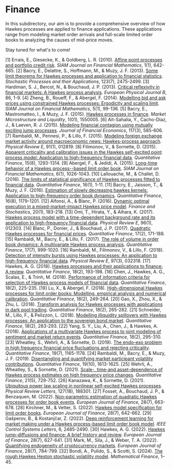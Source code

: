 # Finance

In this subdirectory, our aim is to provide a comprehensive overview of how Hawkes processes are applied to finance applications. These applications range from modeling market order arrivals and full-scale limited order books to analyzing the causes of mid-price moves.

Stay tuned for what's to come!

[1] Errais, E., Giesecke, K., & Goldberg, L. R. (2010). [Affine point processes and portfolio credit risk](https://doi.org/10.1137/090771272). _SIAM Journal on Financial Mathematics_, 1(1), 642-665.
[2] Bacry, E., Delattre, S., Hoffmann, M., & Muzy, J. F. (2013). [Some limit theorems for Hawkes processes and application to financial statistics](https://doi.org/10.1016/j.spa.2013.04.007). _Stochastic Processes and their Applications_, 123(7), 2475-2499.
[3] Hardiman, S. J., Bercot, N., & Bouchaud, J. P. (2013). [Critical reflexivity in financial markets: A Hawkes process analysis](https://doi.org/10.1140/epjb/e2013-40107-3). _European Physical Journal B_, 86, 1-9.
[4] Zheng, B., Roueff, F., & Abergel, F. (2014). [Modelling bid and ask prices using constrained Hawkes processes: Ergodicity and scaling limit](https://doi.org/10.1137/130912980). _SIAM Journal on Financial Mathematics_, 5(1), 99-136.
[5] Bacry, E., Mastromatteo, I., & Muzy, J. F. (2015). [Hawkes processes in finance](https://doi.org/10.1142/S2382626615500057). _Market Microstructure and Liquidity_, 1(01), 1550005.
[6] Aït-Sahalia, Y., Cacho-Diaz, J., & Laeven, R. J. (2015). [Modeling financial contagion using mutually exciting jump processes](https://doi.org/10.1016/j.jfineco.2015.03.002). _Journal of Financial Economics_, 117(3), 585-606.
[7] Rambaldi, M., Pennesi, P., & Lillo, F. (2015). [Modeling foreign exchange market activity around macroeconomic news: Hawkes-process approach](https://doi.org/10.1103/PhysRevE.91.012819). _Physical Review E_, 91(1), 012819.
[8] Filimonov, V., & Sornette, D. (2015). [Apparent criticality and calibration issues in the Hawkes self-excited point process model: Application to high-frequency financial data](https://doi.org/10.1080/14697688.2015.1032544). _Quantitative Finance_, 15(8), 1293-1314.
[9] Abergel, F., & Jedidi, A. (2015). [Long-time behavior of a Hawkes process--based limit order book](https://doi.org/10.1137/15M1011469). _SIAM Journal on Financial Mathematics_, 6(1), 1026-1043.
[10] Lallouache, M., & Challet, D. (2016). [The limits of statistical significance of Hawkes processes fitted to financial data](https://doi.org/10.1080/14697688.2015.1068442). _Quantitative Finance_, 16(1), 1-11.
[11] Bacry, E., Jaisson, T., & Muzy, J. F. (2016). [Estimation of slowly decreasing hawkes kernels: Application to high-frequency order book dynamics](https://doi.org/10.1080/14697688.2015.1123287). _Quantitative Finance_, 16(8), 1179-1201.
[12] Alfonsi, A., & Blanc, P. (2016). [Dynamic optimal execution in a mixed-market-impact Hawkes price model](https://doi.org/10.1007/s00780-015-0282-y). _Finance and Stochastics_, 20(1), 183-218.
[13] Omi, T., Hirata, Y., & Aihara, K. (2017). [Hawkes process model with a time-dependent background rate and its application to high-frequency financial data](https://doi.org/10.1103/PhysRevE.96.012303). _Physical Review E_, 96(1), 012303.
[14] Blanc, P., Donier, J., & Bouchaud, J. P. (2017). [Quadratic Hawkes processes for financial prices](https://doi.org/10.1080/14697688.2016.1193215). _Quantitative Finance_, 17(2), 171-188.
[15] Rambaldi, M., Bacry, E., & Lillo, F. (2017). [The role of volume in order book dynamics: A multivariate Hawkes process analysis](https://doi.org/10.1080/14697688.2016.1260759). _Quantitative Finance_, 17(7), 999-1020.
[16] Rambaldi, M., Filimonov, V., & Lillo, F. (2018). [Detection of intensity bursts using Hawkes processes: An application to high-frequency financial data](https://doi.org/10.1103/PhysRevE.97.032318). _Physical Review E_, 97(3), 032318.
[17] Hawkes, A. G. (2018). [Hawkes processes and their applications to finance: A review](https://doi.org/10.1080/14697688.2017.1403131). _Quantitative Finance_, 18(2), 193-198.
[18] Chen, J., Hawkes, A. G., Scalas, E., & Trinh, M. (2018). [Performance of information criteria for selection of Hawkes process models of financial data](https://doi.org/10.1080/14697688.2017.1403140). _Quantitative Finance_, 18(2), 225-235.
[19] Lu, X., & Abergel, F. (2018). [High-dimensional Hawkes processes for limit order books: Modelling, empirical analysis and numerical calibration](https://doi.org/10.1080/14697688.2017.1403142). _Quantitative Finance_, 18(2), 249-264.
[20] Gao, X., Zhou, X., & Zhu, L. (2018). [Transform analysis for Hawkes processes with applications in dark pool trading](https://doi.org/10.1080/14697688.2017.1403151). _Quantitative Finance_, 18(2), 265-282.
[21] Schneider, M., Lillo, F., & Pelizzon, L. (2018). [Modelling illiquidity spillovers with Hawkes processes: An application to the sovereign bond market](https://doi.org/10.1080/14697688.2017.1403155). _Quantitative Finance_, 18(2), 283-293.
[22] Yang, S. Y., Liu, A., Chen, J., & Hawkes, A. (2018). [Applications of a multivariate Hawkes process to joint modeling of sentiment and market return events](https://doi.org/10.1080/14697688.2017.1403156). _Quantitative Finance_, 18(2), 295-310.
[23] Wheatley, S., Wehrli, A., & Sornette, D. (2019). [The endo–exo problem in high frequency financial price fluctuations and rejecting criticality](https://doi.org/10.1080/14697688.2018.1550266). _Quantitative Finance_, 19(7), 1165-1178.
[24] Rambaldi, M., Bacry, E., & Muzy, J. F. (2019). [Disentangling and quantifying market participant volatility contributions](https://doi.org/10.1080/14697688.2019.1591631). _Quantitative Finance_, 19(10), 1613-1625.
[25] Wehrli, A., Wheatley, S., & Sornette, D. (2021). [Scale-, time-and asset-dependence of Hawkes process estimates on high frequency price changes](https://doi.org/10.1080/14697688.2020.1838602). _Quantitative Finance_, 21(5), 729-752.
[26] Kanazawa, K., & Sornette, D. (2021). [Ubiquitous power law scaling in nonlinear self-excited Hawkes processes](https://doi.org/10.1103/PhysRevLett.127.188301). _Physical Review Letters_, 127(18), 188301.
[27] Fosset, A., Bouchaud, J. P., & Benzaquen, M. (2022). [Non-parametric estimation of quadratic Hawkes processes for order book events](https://doi.org/10.1080/1351847X.2021.1917441). _European Journal of Finance_, 28(7), 663-678.
[28] Kirchner, M., & Vetter, S. (2022). [Hawkes model specification for limit order books](https://doi.org/10.1080/1351847X.2020.1784974). _European Journal of Finance_, 28(7), 642-662.
[29] Gašperov, B., & Kostanjčar, Z. (2022). [Deep reinforcement learning for market making under a Hawkes process-based limit order book model](https://doi.org/10.1109/LCSYS.2022.3166446). _IEEE Control Systems Letters_, 6, 2485-2490.
[30] Hawkes, A. G. (2022). [Hawkes jump-diffusions and finance: A brief history and review](https://doi.org/10.1080/1351847X.2020.1755712). _European Journal of Finance_, 28(7), 627-641.
[31] Mark, M., Sila, J., & Weber, T. A. (2022). [Quantifying endogeneity of cryptocurrency markets](https://doi.org/10.1080/1351847X.2020.1791925). _European Journal of Finance_, 28(7), 784-799.
[32] Bondi, A., Pulido, S., & Scotti, S. (2024). [The rough Hawkes Heston stochastic volatility model](https://doi.org/10.1111/mafi.12432). _Mathematical Finance_, 1–45.
